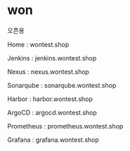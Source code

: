 # won
오픈용

Home : wontest.shop

Jenkins : jenkins.wontest.shop

Nexus : nexus.wontest.shop

Sonarqube : sonarqube.wontest.shop

Harbor : harbor.wontest.shop

ArgoCD : argocd.wontest.shop

Prometheus : prometheus.wontest.shop

Grafana : grafana.wontest.shop

